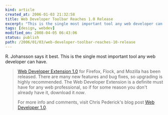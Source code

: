 ```yaml
---
kind: article
created_at: 2006-01-03 21:32:58
title: Web Developer Toolbar Reaches 1.0 Release
excerpt: "This is the single most important tool any web developer can have."
tags: [design, webdev]
modified_on: 2008-04-05 06:43:06
status: publish 
path: /2006/01/03/web-developer-toolbar-reaches-10-release
---
```


R. Johansson says it best. This is the single most important tool any web developer can have. 

<blockquote class="large">
<a href="http://chrispederick.com/work/webdeveloper/" target="_blank" class="blines3" title="Link outside of this blog">Web Developer Extension 1.0</a>
for Firefox, Flock, and Mozilla has been released. There are many new features and bug fixes, so upgrading is highly recommended. The Web Developer Extension is a definite must have for any web professional, so if for some reason you don't already have it, download it <em>now</em>.
<p>For more info and comments, visit Chris Pederick's blog post <a href="http://chrispederick.com/blog/2005/12/31/web-developer-10/" target="_blank" class="blines3" title="Link outside of this blog">Web Developer 1.0</a>.</p> </blockquote>

